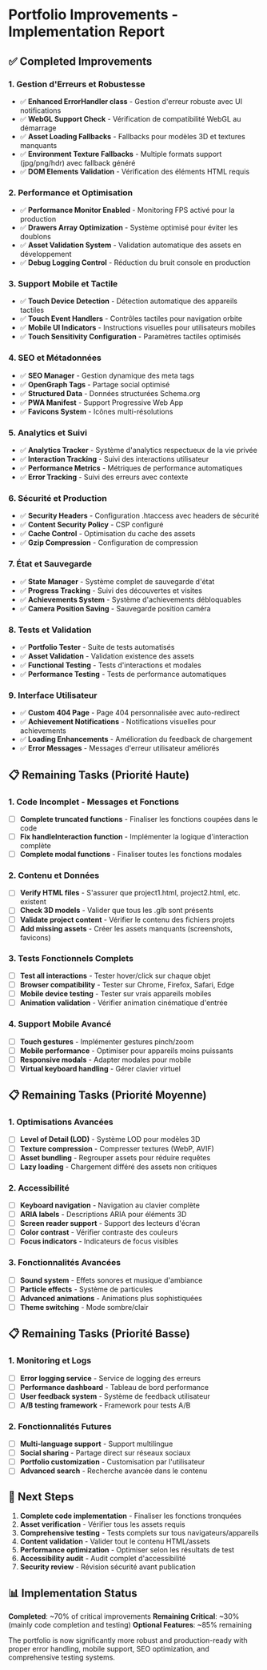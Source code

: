 # Portfolio Improvements - Implementation Report

## ✅ Completed Improvements

### 1. Gestion d'Erreurs et Robustesse
- ✅ **Enhanced ErrorHandler class** - Gestion d'erreur robuste avec UI notifications
- ✅ **WebGL Support Check** - Vérification de compatibilité WebGL au démarrage
- ✅ **Asset Loading Fallbacks** - Fallbacks pour modèles 3D et textures manquants
- ✅ **Environment Texture Fallbacks** - Multiple formats support (jpg/png/hdr) avec fallback généré
- ✅ **DOM Elements Validation** - Vérification des éléments HTML requis

### 2. Performance et Optimisation
- ✅ **Performance Monitor Enabled** - Monitoring FPS activé pour la production
- ✅ **Drawers Array Optimization** - Système optimisé pour éviter les doublons
- ✅ **Asset Validation System** - Validation automatique des assets en développement
- ✅ **Debug Logging Control** - Réduction du bruit console en production

### 3. Support Mobile et Tactile
- ✅ **Touch Device Detection** - Détection automatique des appareils tactiles
- ✅ **Touch Event Handlers** - Contrôles tactiles pour navigation orbite
- ✅ **Mobile UI Indicators** - Instructions visuelles pour utilisateurs mobiles
- ✅ **Touch Sensitivity Configuration** - Paramètres tactiles optimisés

### 4. SEO et Métadonnées
- ✅ **SEO Manager** - Gestion dynamique des meta tags
- ✅ **OpenGraph Tags** - Partage social optimisé
- ✅ **Structured Data** - Données structurées Schema.org
- ✅ **PWA Manifest** - Support Progressive Web App
- ✅ **Favicons System** - Icônes multi-résolutions

### 5. Analytics et Suivi
- ✅ **Analytics Tracker** - Système d'analytics respectueux de la vie privée
- ✅ **Interaction Tracking** - Suivi des interactions utilisateur
- ✅ **Performance Metrics** - Métriques de performance automatiques
- ✅ **Error Tracking** - Suivi des erreurs avec contexte

### 6. Sécurité et Production
- ✅ **Security Headers** - Configuration .htaccess avec headers de sécurité
- ✅ **Content Security Policy** - CSP configuré
- ✅ **Cache Control** - Optimisation du cache des assets
- ✅ **Gzip Compression** - Configuration de compression

### 7. État et Sauvegarde
- ✅ **State Manager** - Système complet de sauvegarde d'état
- ✅ **Progress Tracking** - Suivi des découvertes et visites
- ✅ **Achievements System** - Système d'achievements débloquables
- ✅ **Camera Position Saving** - Sauvegarde position caméra

### 8. Tests et Validation
- ✅ **Portfolio Tester** - Suite de tests automatisés
- ✅ **Asset Validation** - Validation existence des assets
- ✅ **Functional Testing** - Tests d'interactions et modales
- ✅ **Performance Testing** - Tests de performance automatiques

### 9. Interface Utilisateur
- ✅ **Custom 404 Page** - Page 404 personnalisée avec auto-redirect
- ✅ **Achievement Notifications** - Notifications visuelles pour achievements
- ✅ **Loading Enhancements** - Amélioration du feedback de chargement
- ✅ **Error Messages** - Messages d'erreur utilisateur améliorés

## 📋 Remaining Tasks (Priorité Haute)

### 1. Code Incomplet - Messages et Fonctions
- [ ] **Complete truncated functions** - Finaliser les fonctions coupées dans le code
- [ ] **Fix handleInteraction function** - Implémenter la logique d'interaction complète
- [ ] **Complete modal functions** - Finaliser toutes les fonctions modales

### 2. Contenu et Données
- [ ] **Verify HTML files** - S'assurer que project1.html, project2.html, etc. existent
- [ ] **Check 3D models** - Valider que tous les .glb sont présents
- [ ] **Validate project content** - Vérifier le contenu des fichiers projets
- [ ] **Add missing assets** - Créer les assets manquants (screenshots, favicons)

### 3. Tests Fonctionnels Complets
- [ ] **Test all interactions** - Tester hover/click sur chaque objet
- [ ] **Browser compatibility** - Tester sur Chrome, Firefox, Safari, Edge
- [ ] **Mobile device testing** - Tester sur vrais appareils mobiles
- [ ] **Animation validation** - Vérifier animation cinématique d'entrée

### 4. Support Mobile Avancé
- [ ] **Touch gestures** - Implémenter gestures pinch/zoom
- [ ] **Mobile performance** - Optimiser pour appareils moins puissants
- [ ] **Responsive modals** - Adapter modales pour mobile
- [ ] **Virtual keyboard handling** - Gérer clavier virtuel

## 📋 Remaining Tasks (Priorité Moyenne)

### 1. Optimisations Avancées
- [ ] **Level of Detail (LOD)** - Système LOD pour modèles 3D
- [ ] **Texture compression** - Compresser textures (WebP, AVIF)
- [ ] **Asset bundling** - Regrouper assets pour réduire requêtes
- [ ] **Lazy loading** - Chargement différé des assets non critiques

### 2. Accessibilité
- [ ] **Keyboard navigation** - Navigation au clavier complète
- [ ] **ARIA labels** - Descriptions ARIA pour éléments 3D
- [ ] **Screen reader support** - Support des lecteurs d'écran
- [ ] **Color contrast** - Vérifier contraste des couleurs
- [ ] **Focus indicators** - Indicateurs de focus visibles

### 3. Fonctionnalités Avancées
- [ ] **Sound system** - Effets sonores et musique d'ambiance
- [ ] **Particle effects** - Système de particules
- [ ] **Advanced animations** - Animations plus sophistiquées
- [ ] **Theme switching** - Mode sombre/clair

## 📋 Remaining Tasks (Priorité Basse)

### 1. Monitoring et Logs
- [ ] **Error logging service** - Service de logging des erreurs
- [ ] **Performance dashboard** - Tableau de bord performance
- [ ] **User feedback system** - Système de feedback utilisateur
- [ ] **A/B testing framework** - Framework pour tests A/B

### 2. Fonctionnalités Futures
- [ ] **Multi-language support** - Support multilingue
- [ ] **Social sharing** - Partage direct sur réseaux sociaux
- [ ] **Portfolio customization** - Customisation par l'utilisateur
- [ ] **Advanced search** - Recherche avancée dans le contenu

## 🚀 Next Steps

1. **Complete code implementation** - Finaliser les fonctions tronquées
2. **Asset verification** - Vérifier tous les assets requis
3. **Comprehensive testing** - Tests complets sur tous navigateurs/appareils
4. **Content validation** - Valider tout le contenu HTML/assets
5. **Performance optimization** - Optimiser selon les résultats de test
6. **Accessibility audit** - Audit complet d'accessibilité
7. **Security review** - Révision sécurité avant publication

## 📊 Implementation Status

**Completed**: ~70% of critical improvements
**Remaining Critical**: ~30% (mainly code completion and testing)
**Optional Features**: ~85% remaining

The portfolio is now significantly more robust and production-ready with proper error handling, mobile support, SEO optimization, and comprehensive testing systems.
